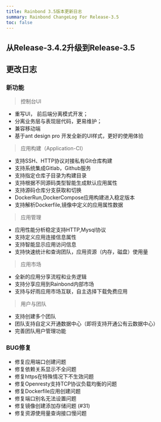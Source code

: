 ```yaml
---
title: Rainbond 3.5版本更新日志
summary: Rainbond ChangeLog For Release-3.5
toc: false
---
```


## 从Release-3.4.2升级到Release-3.5

<!-- Todo -->

## 更改日志

### 新功能

> 控制台UI

* 重写UI， 前后端分离模式开发；
* 分离业务层与表现层代码，更易维护；
* 兼容移动端
* 基于ant design pro 开发全新的UI样式，更好的使用体验

> 应用构建（Application-CI）

* 支持SSH、HTTP协议对接私有Git仓库构建
* 支持系统集成Gitlab，Github服务
* 支持指定仓库子目录为构建目录
* 支持根据不同源码类型智能生成默认应用属性
* 支持源码仓库分支获取和切换
* DockerRun,DockerCompose应用构建进入稳定版本
* 支持解析Dockerfile,镜像中定义的应用属性数据

> 应用管理

* 应用性能分析稳定支持HTTP,Mysql协议
* 支持定义应用连接信息属性
* 支持智能显示应用访问信息
* 支持快速统计和查询团队，应用资源（内存，磁盘）使用量

> 应用市场

* 全新的应用分享流程和业务逻辑
* 支持分享应用到Rainbond内部市场
* 支持与好雨应用市场互联，自主选择下载免费应用

> 用户与团队

* 支持创建多个团队
* 团队支持自定义开通数据中心（即将支持开通公有云数据中心）
* 完善团队用户管理功能

### BUG修复

* 修复应用端口创建问题
* 修复依赖关系显示不全问题
* 修复https在特殊情况下不生效问题
* 修复Openresty支持TCP协议负载均衡的问题
* 修复Dockerfile应用创建问题
* 修复端口别名无法设置问题
* 修复镜像创建添加存储问题 (#31)
* 修复资源使用量查询接口慢问题


